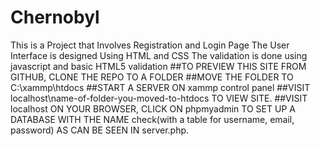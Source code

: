 # Chernobyl
This is a Project that Involves Registration and Login Page 
The User Interface is designed Using HTML and CSS 
The validation is done using javascript and basic HTML5 validation 
##TO PREVIEW THIS SITE FROM GITHUB, CLONE THE REPO TO A FOLDER
 ##MOVE THE FOLDER TO C:\xammp\htdocs
 ##START A SERVER ON xammp control panel
##VISIT localhost\name-of-folder-you-moved-to-htdocs TO VIEW SITE.
##VISIT localhost ON YOUR BROWSER, CLICK ON phpmyadmin TO SET UP A DATABASE WITH THE NAME check(with a table for username, email, password) AS CAN BE SEEN IN server.php.

